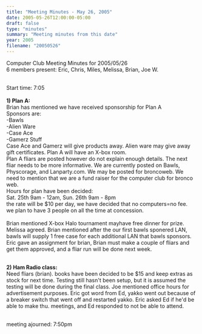 ```yaml
---
title: "Meeting Minutes - May 26, 2005"
date: 2005-05-26T12:00:00-05:00
draft: false
type: "minutes"
summary: "Meeting minutes from this date"
year: 2005
filename: "20050526"
---
```


Computer Club Meeting Minutes for 2005/05/26<br>
6 members present: Eric, Chris, Miles, Melissa, Brian, Joe W.<br><br>

Start time: 7:05<br><br>
<b>1) Plan A:</b><br>
Brian has mentioned we have received sponsorship for Plan A<br>
Sponsors are:<br>
-Bawls<br>
-Alien Ware<br>
-Case Ace<br>
-Gamerz Stuff<br>
Case Ace and Gamerz will give products away. Alien ware may give away gift certificates.
Plan A will have an X-box room.<br>
Plan A fliars are posted however do not explain enough details.
The next fliar needs to be more informative.
We are currently posted on Bawls, Physcorage, and Lanparty.com. We may be posted for broncoweb.
We need to mention that we are a fund raiser for the computer club for bronco web.<br>
Hours for plan have been decided:<br>
Sat. 25th 9am - 12am, Sun. 26th 9am - 8pm<br>
the rate will be $10 per day, we have decided that no computers=no fee.<br>
we plan to have 3 people on all the time at concession.<br>
<br>
Brian mentioned X-box Halo tournament mayhave free dinner for prize. Melissa agreed.
Brian mentioned after the our first bawls sponered LAN, bawls will supply 1 free case for each additional LAN that bawls sponsors.
Eric gave an assignment for brian, Brian must make a couple of fliars and get them approved, and a fliar run will be done next week.<br><br>

<b>2) Ham Radio class:</b><br>
Need fliars (brian). 
books have been decided to be $15 and keep extras as stock for next time.
Testing still hasn't been setup, but it is assumed the testing will be done during the final class.
Joe mentioned office hours for advertisement purposes.
Eric got word from Ed, yakko went out because of a breaker switch that went off and restarted yakko.
Eric asked Ed if he'd be able to make thu. meetings, and Ed responded to not be able to attend.<br><br>


meeting ajourned: 7:50pm

